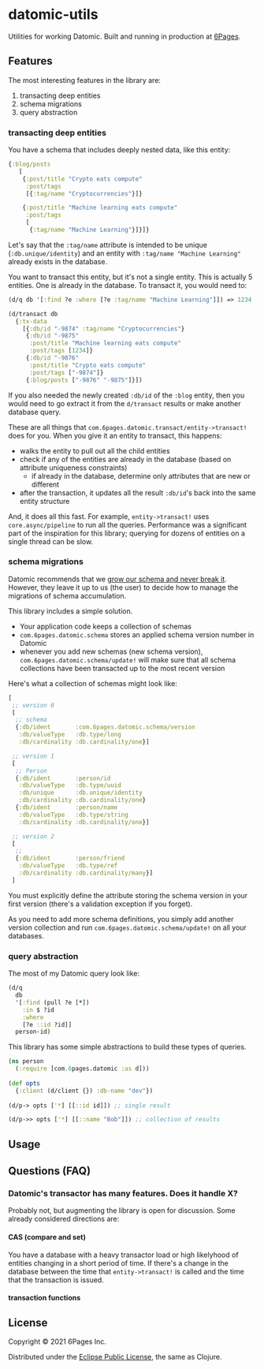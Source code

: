 # datomic-utils

Utilities for working Datomic. Built and running in production at
[6Pages](https://www.6pages.com).


## Features

The most interesting features in the library are:

1. transacting deep entities
2. schema migrations
3. query abstraction


### transacting deep entities

You have a schema that includes deeply nested data, like this entity:

```clojure
{:blog/posts
   [
    {:post/title "Crypto eats compute"
     :post/tags
     [{:tag/name "Cryptocurrencies"}]}

    {:post/title "Machine learning eats compute"
     :post/tags
     [
      {:tag/name "Machine Learning"}]}]}
```

Let's say that the `:tag/name` attribute is intended to be unique
(`:db.unique/identity`) and an entity with `:tag/name "Machine
Learning"` already exists in the database.

You want to transact this entity, but it's not a single entity. This
is actually 5 entities. One is already in the database. To transact
it, you would need to:

```clojure
(d/q db '[:find ?e :where [?e :tag/name "Machine Learning"]]) => 1234

(d/transact db
  {:tx-data
    [{:db/id "-9874" :tag/name "Cryptocurrencies"}
     {:db/id "-9875"
      :post/title "Machine learning eats compute"
      :post/tags [1234]}
     {:db/id "-9876"
      :post/title "Crypto eats compute"
      :post/tags ["-9874"]}
     {:blog/posts ["-9876" "-9875"]}])
```

If you also needed the newly created `:db/id` of the `:blog` entity,
then you would need to go extract it from the `d/transact` results or
make another database query.

These are all things that
`com.6pages.datomic.transact/entity->transact!` does for you. When you
give it an entity to transact, this happens:

+ walks the entity to pull out all the child entities
+ check if any of the entities are already in the database (based on attribute uniqueness constraints)
  + if already in the database, determine only attributes that are new or different
+ after the transaction, it updates all the result `:db/id`'s back into the same entity structure

And, it does all this fast. For example, `entity->transact!` uses
`core.async/pipeline` to run all the queries. Performance was a
significant part of the inspiration for this library; querying for
dozens of entities on a single thread can be slow.


### schema migrations

Datomic recommends that we [grow our schema and never break
it](https://docs.datomic.com/cloud/best.html#grow-schema). However,
they leave it up to us (the user) to decide how to manage the
migrations of schema accumulation.

This library includes a simple solution. 

+ Your application code keeps a collection of schemas
+ `com.6pages.datomic.schema` stores an applied schema version number in Datomic
+ whenever you add new schemas (new schema version), `com.6pages.datomic.schema/update!` will make sure that all schema collections have been transacted up to the most recent version

Here's what a collection of schemas might look like:

```clojure
[
 ;; version 0
 [
  ;; schema
  {:db/ident       :com.6pages.datomic.schema/version
   :db/valueType   :db.type/long
   :db/cardinality :db.cardinality/one}]

 ;; version 1
 [
  ;; Person
  {:db/ident       :person/id
   :db/valueType   :db.type/uuid
   :db/unique      :db.unique/identity
   :db/cardinality :db.cardinality/one}
  {:db/ident       :person/name
   :db/valueType   :db.type/string
   :db/cardinality :db.cardinality/one}]

 ;; version 2
 [
  ;; 
  {:db/ident       :person/friend
   :db/valueType   :db.type/ref
   :db/cardinality :db.cardinality/many}]
 ]
```

You must explicitly define the attribute storing the schema version in
your first version (there's a validation exception if you forget).

As you need to add more schema definitions, you simply add another
version collection and run `com.6pages.datomic.schema/update!` on all
your databases.


### query abstraction

The most of my Datomic query look like:

```clojure
(d/q
  db
  '[:find (pull ?e [*])
    :in $ ?id
    :where
    [?e ::id ?id]]
  person-id)
```

This library has some simple abstractions to build these types of
queries.

```clojure
(ns person
  (:require [com.6pages.datomic :as d]))
  
(def opts
  {:client (d/client {}) :db-name "dev"})
  
(d/p-> opts ['*] [[::id id]]) ;; single result

(d/p->> opts ['*] [[::name "Bob"]]) ;; collection of results
```


## Usage


## Questions (FAQ)

### Datomic's transactor has many features. Does it handle X?

Probably not, but augmenting the library is open for discussion. Some
already considered directions are:


#### CAS (compare and set)

You have a database with a heavy transactor load or high likelyhood of
entities changing in a short period of time. If there's a change in
the database between the time that
`entity->transact!` is called and the time
that the transaction is issued.


#### transaction functions




## License

Copyright © 2021 6Pages Inc.

Distributed under the [Eclipse Public License](https://www.eclipse.org/legal/epl-v10.html), the same as Clojure.
